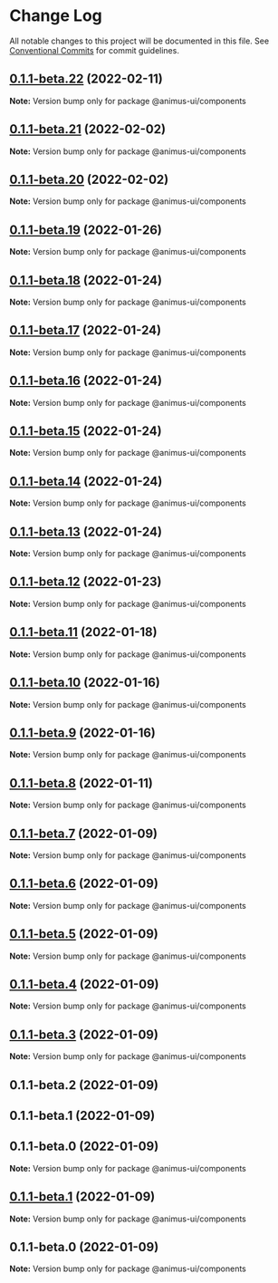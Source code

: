 # Change Log

All notable changes to this project will be documented in this file.
See [Conventional Commits](https://conventionalcommits.org) for commit guidelines.

## [0.1.1-beta.22](https://github.com/codecaaron/animus/compare/@animus-ui/components@0.1.1-beta.21...@animus-ui/components@0.1.1-beta.22) (2022-02-11)

**Note:** Version bump only for package @animus-ui/components





## [0.1.1-beta.21](https://github.com/codecaaron/animus/compare/@animus-ui/components@0.1.1-beta.20...@animus-ui/components@0.1.1-beta.21) (2022-02-02)

**Note:** Version bump only for package @animus-ui/components





## [0.1.1-beta.20](https://github.com/codecaaron/animus/compare/@animus-ui/components@0.1.1-beta.19...@animus-ui/components@0.1.1-beta.20) (2022-02-02)

**Note:** Version bump only for package @animus-ui/components





## [0.1.1-beta.19](https://github.com/codecaaron/animus/compare/@animus-ui/components@0.1.1-beta.18...@animus-ui/components@0.1.1-beta.19) (2022-01-26)

**Note:** Version bump only for package @animus-ui/components





## [0.1.1-beta.18](https://github.com/codecaaron/animus/compare/@animus-ui/components@0.1.1-beta.17...@animus-ui/components@0.1.1-beta.18) (2022-01-24)

**Note:** Version bump only for package @animus-ui/components





## [0.1.1-beta.17](https://github.com/codecaaron/animus/compare/@animus-ui/components@0.1.1-beta.16...@animus-ui/components@0.1.1-beta.17) (2022-01-24)

**Note:** Version bump only for package @animus-ui/components





## [0.1.1-beta.16](https://github.com/codecaaron/animus/compare/@animus-ui/components@0.1.1-beta.15...@animus-ui/components@0.1.1-beta.16) (2022-01-24)

**Note:** Version bump only for package @animus-ui/components





## [0.1.1-beta.15](https://github.com/codecaaron/animus/compare/@animus-ui/components@0.1.1-beta.14...@animus-ui/components@0.1.1-beta.15) (2022-01-24)

**Note:** Version bump only for package @animus-ui/components





## [0.1.1-beta.14](https://github.com/codecaaron/animus/compare/@animus-ui/components@0.1.1-beta.13...@animus-ui/components@0.1.1-beta.14) (2022-01-24)

**Note:** Version bump only for package @animus-ui/components





## [0.1.1-beta.13](https://github.com/codecaaron/animus/compare/@animus-ui/components@0.1.1-beta.12...@animus-ui/components@0.1.1-beta.13) (2022-01-24)

**Note:** Version bump only for package @animus-ui/components





## [0.1.1-beta.12](https://github.com/codecaaron/animus/compare/@animus-ui/components@0.1.1-beta.11...@animus-ui/components@0.1.1-beta.12) (2022-01-23)

**Note:** Version bump only for package @animus-ui/components





## [0.1.1-beta.11](https://github.com/codecaaron/animus/compare/@animus-ui/components@0.1.1-beta.10...@animus-ui/components@0.1.1-beta.11) (2022-01-18)

**Note:** Version bump only for package @animus-ui/components





## [0.1.1-beta.10](https://github.com/codecaaron/animus/compare/@animus-ui/components@0.1.1-beta.9...@animus-ui/components@0.1.1-beta.10) (2022-01-16)

**Note:** Version bump only for package @animus-ui/components





## [0.1.1-beta.9](https://github.com/codecaaron/animus/compare/@animus-ui/components@0.1.1-beta.8...@animus-ui/components@0.1.1-beta.9) (2022-01-16)

**Note:** Version bump only for package @animus-ui/components





## [0.1.1-beta.8](https://github.com/codecaaron/animus/compare/@animus-ui/components@0.1.1-beta.7...@animus-ui/components@0.1.1-beta.8) (2022-01-11)

**Note:** Version bump only for package @animus-ui/components





## [0.1.1-beta.7](https://github.com/codecaaron/animus/compare/@animus-ui/components@0.1.1-beta.6...@animus-ui/components@0.1.1-beta.7) (2022-01-09)

**Note:** Version bump only for package @animus-ui/components





## [0.1.1-beta.6](https://github.com/codecaaron/animus/compare/@animus-ui/components@0.1.1-beta.5...@animus-ui/components@0.1.1-beta.6) (2022-01-09)

**Note:** Version bump only for package @animus-ui/components





## [0.1.1-beta.5](https://github.com/codecaaron/animus/compare/@animus-ui/components@0.1.1-beta.4...@animus-ui/components@0.1.1-beta.5) (2022-01-09)

**Note:** Version bump only for package @animus-ui/components





## [0.1.1-beta.4](https://github.com/codecaaron/animus/compare/@animus-ui/components@0.1.1-beta.3...@animus-ui/components@0.1.1-beta.4) (2022-01-09)

**Note:** Version bump only for package @animus-ui/components





## [0.1.1-beta.3](https://github.com/codecaaron/animus/compare/@animus-ui/components@0.1.1-beta.2...@animus-ui/components@0.1.1-beta.3) (2022-01-09)

**Note:** Version bump only for package @animus-ui/components





## 0.1.1-beta.2 (2022-01-09)



## 0.1.1-beta.1 (2022-01-09)



## 0.1.1-beta.0 (2022-01-09)

**Note:** Version bump only for package @animus-ui/components





## [0.1.1-beta.1](https://github.com/codecaaron/animus/compare/v0.1.1-beta.0...v0.1.1-beta.1) (2022-01-09)

**Note:** Version bump only for package @animus-ui/components





## 0.1.1-beta.0 (2022-01-09)

**Note:** Version bump only for package @animus-ui/components
